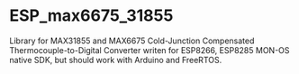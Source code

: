 # ESP_max6675_31855
Library for MAX31855 and MAX6675 Cold-Junction Compensated Thermocouple-to-Digital Converter  writen for ESP8266, ESP8285 MON-OS native SDK, but should work with Arduino and FreeRTOS.
